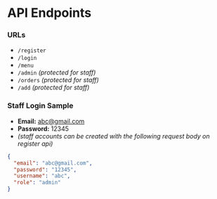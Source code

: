 # API Endpoints

### URLs

- `/register`
- `/login`
- `/menu`
- `/admin` _(protected for staff)_
- `/orders` _(protected for staff)_
- `/add` _(protected for staff)_

### Staff Login Sample

- **Email:** abc@gmail.com
- **Password:** 12345
- _(staff accounts can be created with the following request body on register api)_
```json
{
  "email": "abc@gmail.com",
  "password": "12345",
  "username": "abc",
  "role": "admin"
}

